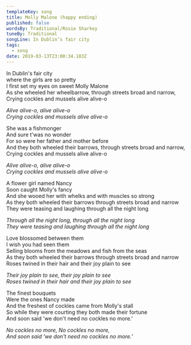 ```yaml
---
templateKey: song
title: Molly Malone (happy ending)
published: false
wordsBy: Traditional/Rosie Sharkey
tuneBy: Traditional
songLine: In Dublin’s fair city
tags:
  - song
date: 2019-03-13T23:00:34.183Z
---
```

In Dublin's fair city\
where the girls are so pretty\
I first set my eyes on sweet Molly Malone\
As she wheeled her wheelbarrow, through streets broad and narrow,\
Crying cockles and mussels alive alive-o

_Alive alive-o, alive alive-o_\
_Crying cockles and mussels alive alive-o_

She was a fishmonger\
And sure t'was no wonder\
For so were her father and mother before\
And they both wheeled their barrows, through streets broad and narrow,\
Crying cockles and mussels alive alive-o

_Alive alive-o, alive alive-o_\
_Crying cockles and mussels alive alive-o_

A flower girl named Nancy\
Soon caught Molly's fancy\
And she wooed her with whelks and with muscles so strong\
As they both wheeled their barrows through streets broad and narrow\
They were teasing and laughing through all the night long

_Through all the night long, through all the night long_\
_They were teasing and laughing through all the night long_

Love blossomed between them\
I wish you had seen them\
Selling blooms from the meadows and fish from the seas\
As they both wheeled their barrows through streets broad and narrow\
Roses twined in their hair and their joy plain to see

_Their joy plain to see, their joy plain to see_\
_Roses twined in their hair and their joy plain to see_

The finest bouquets\
Were the ones Nancy made\
And the freshest of cockles came from Molly's stall\
So while they were courting they both made their fortune\
And soon said 'we don't need no cockles no more.’

_No cockles no more, No cockles no more,_ \
_And soon said 'we don't need no cockles no more.’_
